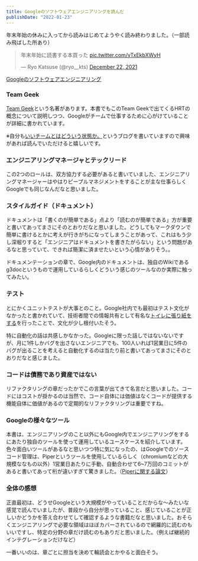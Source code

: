 ```yaml
---
title: Googleのソフトウェアエンジニアリングを読んだ
publishDate: "2022-01-23"
---
```


年末年始の休みに入ってから読みはじめてようやく読み終わりました。（一部読み飛ばした所あり）

<blockquote class="twitter-tweet"><p lang="ja" dir="ltr">年末年始に読書する本買った <a href="https://t.co/yTxEkbXWyH">pic.twitter.com/yTxEkbXWyH</a></p>&mdash; Ryo Katsuse (@ryo__kts) <a href="https://twitter.com/ryo__kts/status/1473656576238317569?ref_src=twsrc%5Etfw">December 22, 2021</a></blockquote>
<script async src="https://platform.twitter.com/widgets.js" charset="utf-8"></script>


[Googleのソフトウェアエンジニアリング](https://www.oreilly.co.jp/books/9784873119656/)

### Team Geek

[Team Geek](https://www.oreilly.co.jp/books/9784873116303/)という名著があります。本書でもこのTeam Geekで出てくるHRTの概念について説明しつつ、Googleがチームで仕事するために心がけていることが詳細に書かれています。

※自分も[いいチームとはどういう状態か。](http://localhost:8000/blog/2021/1210/)というブログを書いていますので興味があれば読んでいただけると嬉しいです。

### エンジニアリングマネージャとテックリード

この2つのロールは、双方協力する必要があると書いていました、エンジニアリングマネージャーはやはりピープルマネジメントをすることが主な仕事らしくGoogleでも同じなんだなと思いました。

### スタイルガイド（ドキュメント）
ドキュメントは「書くのが簡単である」点より「読むのが簡単である」方が重要と書いてあってまさにそのとおりだなと思いました。どうしてもマークダウンで簡単に書けるとかに考えが行きがちになってしまうことがあって、これはもう少し深堀りすると「エンジニアはドキュメントを書きたがらない」という問題があるなと思っていて、できれば簡潔に済ませたいという心情がありそう。。

ドキュメンテーションの章で、Google内のドキュメントは、独自のWikiであるg3docというもので運用しているらしくどういう感じのツールなのか実際に触ってみたい。

### テスト

とにかくユニットテストが大事とのこと。Google社内でも最初はテスト文化がなかったと書かれていて、技術者間での情報共有として有名な[トイレに張り紙をする](https://research.google/pubs/pub47861/)を行ったことで、文化が少し根付いたそう。

特に自動化の話は共感しかなかった。Googleに限った話しではないないですが、月に1件しかバグを出さないエンジニアでも、100人いれば1営業日に5件のバグが出ることを考えると自動化するのは当たり前と書いてあってまさにそのとおりだなと感じました。


### コードは債務であり資産ではない

リファクタリングの章だったかでこの言葉が出てきて名言だと思いました。コードにはコストが掛かるのは当然で、コード自体には価値はなくコードが提供する機能自体に価値があるので定期的なリファクタリングは重要ですね。

### Googleの様々なツール

本書は、エンジニアリングのこと以外にもGoogle内でエンジニアリングをするにあたり独自のツールを使って運用しているユースケースを紹介しています。色々面白いツールがあるなと思いつつ特に気になったの、はGoogleでのソースコード管理は、Piperというツールを使用しているらしく（chromiumなどの大規模ななもの以外）1営業日あたりに手動、自動合わせて6~7万回のコミットがあると書いてあって桁が違いすぎて驚きました。（[Piperに関する論文](https://dl.acm.org/doi/pdf/10.1145/2854146)）

### 全体の感想

正直最初は、どうせGoogleという大規模がやっていることだからな〜みたいな感覚で読んでいましたが、普段から自分が思っていること、感じていることが正しいかどうかを答え合わせてして確認するような書籍だなと思いました。おそらくエンジニアリングで必要な領域はほぼカバーされているので網羅的に読むのもいいですし、特定の分野の章だけ読むのもありだと思いました。（例えば継続的インテグレーションだけなど）

一番いいのは、章ごとに担当を決めて輪読会とかやると面白そう。



